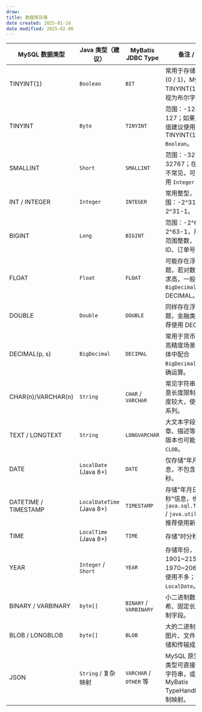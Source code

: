 ```yaml
---
draw:
title: 数据库存储
date created: 2025-01-18
date modified: 2025-02-06
---
```


| MySQL 数据类型       | Java 类型（建议）| MyBatis JDBC Type | 备注 / 说明                                                                           |
|----------------------|--------------------------|-------------------|----------------------------------------------------------------------------------------|
| TINYINT(1)          | `Boolean`               | `BIT`            | 常用于存储布尔值 (0 / 1)，MySQL 中 TINYINT(1) 通常被视为布尔字段。|
| TINYINT             | `Byte`                  | `TINYINT`         | 范围：-128 ~ 127；如果只是布尔值建议使用 TINYINT(1) + `Boolean`。|
| SMALLINT            | `Short`                 | `SMALLINT`        | 范围：-32768 ~ 32767；在 Java 里不常见，可视需求使用 `Integer` 也可。|
| INT / INTEGER       | `Integer`               | `INTEGER`         | 常用整型，范围：-2^31 ~ 2^31-1。|
| BIGINT              | `Long`                  | `BIGINT`          | 范围：-2^63 ~ 2^63-1，用于更大范围整数，如自增 ID、订单号等。|
| FLOAT               | `Float`                 | `FLOAT`           | 可能存在浮点精度问题，若对数值精度要求高，一般使用 `BigDecimal` + DECIMAL。|
| DOUBLE              | `Double`                | `DOUBLE`          | 同样存在浮点精度问题，金融类数据更推荐使用 DECIMAL。|
| DECIMAL(p, s)       | `BigDecimal`            | `DECIMAL`         | 常用于货币、金融等高精度场景，需在实体中配合 `BigDecimal` 进行精确运算。|
| CHAR(n)/VARCHAR(n)  | `String`                | `CHAR` / `VARCHAR`| 常见字符串类型，注意长度限制。如果长度较大，使用 TEXT 系列。|
| TEXT / LONGTEXT     | `String`                | `LONGVARCHAR`     | 大文本字段（如文章、描述等），不同版本也可能用 `CLOB`。|
| DATE                | `LocalDate` (Java 8+)   | `DATE`            | 仅存储"年月日"信息，不包含具体时分秒。|
| DATETIME / TIMESTAMP| `LocalDateTime` (Java 8+)| `TIMESTAMP`      | 存储"年月日时分秒"信息，也可用 `java.sql.Timestamp` / `java.util.Date`，推荐使用新时间类。|
| TIME                | `LocalTime` (Java 8+)   | `TIME`            | 存储"时分秒"信息。|
| YEAR                | `Integer` / `Short`     | `YEAR`            | 存储年份，范围 1901~2155，或 1970~2069，实际使用不多；也可考虑 `LocalDate`。|
| BINARY / VARBINARY | `byte[]`                | `BINARY` / `VARBINARY` | 小二进制数据，如哈希、固定长度的二进制字段。|
| BLOB / LONGBLOB     | `byte[]`                | `BLOB`            | 大的二进制对象，如图片、文件；注意存储和传输成本。|
| JSON                | `String` / 复杂映射      | `VARCHAR` / `OTHER` 等 | MySQL 原生 JSON 类型可直接存 JSON 字符串，或使用 MyBatis TypeHandler 做定制映射。|
